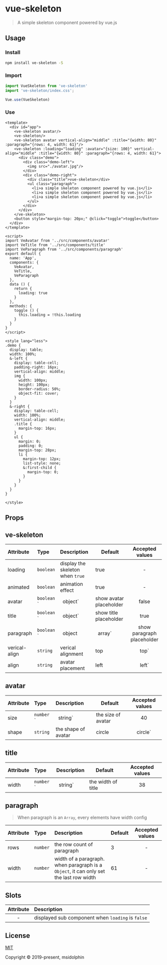 # vue-skeleton


> A simple skeleton component powered by vue.js

## Usage

### Install

```bash
npm install ve-skeleton -S
```

### Import
```js
import VueSkeleton from 've-skeleton'
import 've-skeleton/index.css';

Vue.use(VueSkeleton)
```

### Use
```vue
<template>
  <div id="app">
    <ve-skeleton avatar/>
    <ve-skeleton/>
    <ve-skeleton avatar vertical-align="middle" :title="{width: 80}" :paragraph="{rows: 4, width: 61}"/>
    <ve-skeleton :loading="loading" :avatar="{size: 100}" vertical-align="middle" :title="{width: 80}" :paragraph="{rows: 4, width: 61}">
      <div class="demo">
        <div class="demo-left">
          <img src="./avatar.jpg"/>
        </div>
        <div class="demo-right">
          <div class="title">vue-skeleton</div>
          <ul class="paragraph">
            <li>a simple skeleton component powered by vue.js</li>
            <li>a simple skeleton component powered by vue.js</li>
            <li>a simple skeleton component powered by vue.js</li>
          </ul>
        </div>
      </div>
    </ve-skeleton>
    <button style="margin-top: 20px;" @click="toggle">toggle</button>
  </div>
</template>

<script>
import VeAvatar from '../src/components/avatar'
import VeTitle from '../src/components/title'
import VeParagraph from '../src/components/paragraph'
export default {
  name: 'App',
  components: {
    VeAvatar,
    VeTitle,
    VeParagraph
  },
  data () {
    return {
      loading: true
    }
  },
  methods: {
    toggle () {
      this.loading = !this.loading
    }
  }
}
</script>

<style lang="less">
.demo {
  display: table;
  width: 100%;
  &-left {
    display: table-cell;
    padding-right: 16px;
    vertical-align: middle;
    img {
      width: 100px;
      height: 100px;
      border-radius: 50%;
      object-fit: cover;
    }
  }
  &-right {
    display: table-cell;
    width: 100%;
    vertical-align: middle;
    .title {
      margin-top: 16px;
    }
    ul {
      margin: 0;
      padding: 0;
      margin-top: 28px;
      li {
        margin-top: 12px;
        list-style: none;
        &:first-child {
          margin-top: 0;
        }
      }
    }
  }
}

</style>

```

## Props

## ve-skeleton
| Attribute | Type | Description | Default | Accepted values |
| :------ | :------ | :------ | --- | :---: |
| loading | `boolean` | display the skeleton when `true` | true | - |
| animated | `boolean` | animation effect | true | - |
| avatar | `boolean` `|` `object` | show avatar placeholder | false | - |
| title | `boolean` `|` `object` | show title placeholder | true | - |
| paragraph | `boolean` `|` `object` `|` `array` | show paragraph placeholder | true  | - |
| verical-align | `string` | verical alignment | top | top`|`middle`|`bottom |
| align | `string` | avatar placement | left | left`|`right` |

## avatar
| Attribute | Type | Description | Default | Accepted values |
| :------ | :------ | :------ | --- | :---: |
| size | `number` `|` `string` | the size of avatar | 40 | - |
| shape | `string` | the shape of avatar | circle | circle`|`square |

## title
| Attribute | Type | Description | Default | Accepted values |
| :------ | :------ | :------ | --- | :---: |
| width | `number` `|` `string` | the width of title | 38 | - |

## paragraph

> When paragraph is an `Array`, every elements have width config

| Attribute | Type | Description | Default | Accepted values |
| :------ | :------ | :------ | --- | :---: |
| rows | `number` | the row count of paragraph  | 3 | - |
| width | `number` | width of a paragraph. when paragraph is a `Object`, it can only set the last row width  | 61 | -  |

## Slots
| Attribute | Description 
| :------: | :------ |
| - | displayed sub component when `loading` is `false`  |

## License
[MIT](http://opensource.org/licenses/MIT)

Copyright © 2019-present, msidolphin
